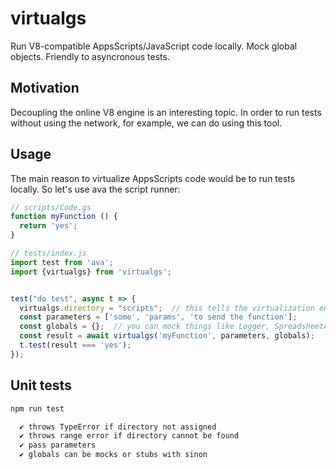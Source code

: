 # virtualgs

Run V8-compatible AppsScripts/JavaScript code locally. Mock global objects. Friendly to asyncronous tests.

## Motivation

Decoupling the online V8 engine is an interesting topic. In order to run tests without using the network, for example, we can do using this tool.

## Usage

The main reason to virtualize AppsScripts code would be to run tests locally. So let's use ava the script runner:

```js
// scripts/Code.gs
function myFunction () {
  return 'yes';
}

// tests/index.js
import test from 'ava';
import {virtualgs} from 'virtualgs';


test("do test", async t => {
  virtualgs.directory = "scripts";  // this tells the virtualization engine to treat that directory as the source files
  const parameters = ['some', 'params', 'to send the function'];
  const globals = {};  // you can mock things like Logger, SpreadsheetApp, etc
  const result = await virtualgs('myFunction', parameters, globals);
  t.test(result === 'yes');
});
```

## Unit tests

```bash
npm run test

  ✔ throws TypeError if directory not assigned
  ✔ throws range error if directory cannot be found
  ✔ pass parameters
  ✔ globals can be mocks or stubs with sinon
```



